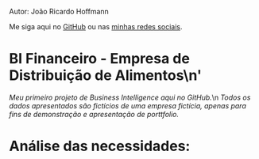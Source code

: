 Autor: João Ricardo Hoffmann

Me siga aqui no [GitHub](https://github.com/rico-hoffmann) ou  nas [minhas redes sociais](https://linktr.ee/ricohoffmann).
# BI Financeiro - Empresa de Distribuição de Alimentos\n'
*Meu primeiro projeto de Business Intelligence aqui no GitHub.*\n
*Todos os dados apresentados são fictícios de uma empresa fictícia, apenas para fins de demonstração e apresentação de porttfolio.*

# Análise das necessidades:
